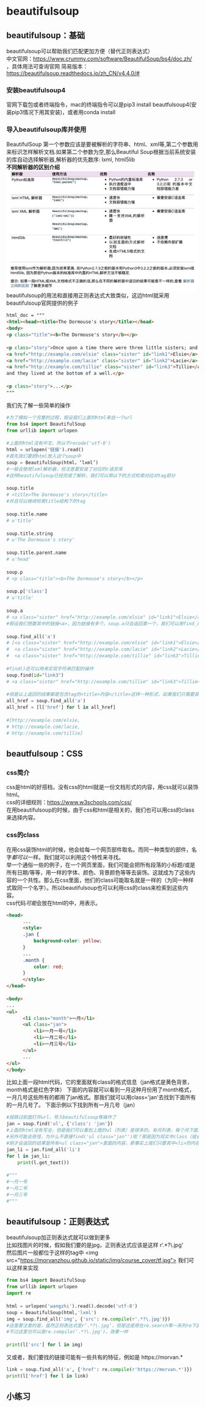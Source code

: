 # beautifulsoup
## beautifulsoup：基础
beautifulsoup可以帮助我们匹配更加方便（替代正则表达式）  
中文官网：https://www.crummy.com/software/BeautifulSoup/bs4/doc.zh/ ，具体用法可查询官网 
简易版本：https://beautifulsoup.readthedocs.io/zh_CN/v4.4.0/#  
### 安装beautifulsoup4  
官网下载包或者终端指令，mac的终端指令可以是pip3 install beautfulsoup4(安装pip3情况下用其安装)，或者用conda install  
### 导入beautifulsoup库并使用
BeautifulSoup 第一个参数应该是要被解析的字符串、html、xml等,第二个参数用来标识怎样解析文档.如果第二个参数为空,那么Beautiful Soup根据当前系统安装的库自动选择解析器,解析器的优先数序: lxml, html5lib  
**不同解析器的区别介绍**
![加载失败](https://github.com/Matthew-1996/python/blob/master/%E7%88%AC%E8%99%AB/%E4%B8%8D%E5%90%8C%E8%A7%A3%E6%9E%90%E5%99%A8%E5%AF%B9%E6%AF%94.png)
beautifulsoup的用法和直接用正则表达式大致类似，这边html就采用beautifulsoup官网提供的例子
```html
html_doc = """
<html><head><title>The Dormouse's story</title></head>
<body>
<p class="title"><b>The Dormouse's story</b></p>

<p class="story">Once upon a time there were three little sisters; and their names were
<a href="http://example.com/elsie" class="sister" id="link1">Elsie</a>,
<a href="http://example.com/lacie" class="sister" id="link2">Lacie</a> and
<a href="http://example.com/tillie" class="sister" id="link3">Tillie</a>;
and they lived at the bottom of a well.</p>

<p class="story">...</p>
"""
```
我们先了解一些简单的操作
```python
#为了模拟一个完整的过程，假设我们上面的html来自一个url
from bs4 import BeautifulSoup
from urllib import urlopen

#上面的html没有中文，所以不recode('utf-8')
html = urlopen('链接').read()
#首先我们要把html放入这个soup中
soup = BeautifulSoup(html，‘lxml’)
#一般会使用lxml解析器，但注意要安装了对应的c语言库
#这样beautifulsoup已经完成了解析，我们可以用以下的方式检索对应对tag部分

soup.title
# <title>The Dormouse's story</title>
#并且可以继续检索title结构下的tag

soup.title.name
# u'title'

soup.title.string
# u'The Dormouse's story'

soup.title.parent.name
# u'head'

soup.p
# <p class="title"><b>The Dormouse's story</b></p>

soup.p['class']
# u'title'

soup.a
# <a class="sister" href="http://example.com/elsie" id="link1">Elsie</a>
#假设我们想要其中的链接<a>，因为链接有多个。soup.a只会返回第一个，我们可以用find_all()。 仍以上面的html为例

soup.find_all('a')
# [<a class="sister" href="http://example.com/elsie" id="link1">Elsie</a>,
#  <a class="sister" href="http://example.com/lacie" id="link2">Lacie</a>,
#  <a class="sister" href="http://example.com/tillie" id="link3">Tillie</a>]

#find()还可以用来实现字符串匹配的操作
soup.find(id="link3")
# <a class="sister" href="http://example.com/tillie" id="link3">Tillie</a>

#但是以上返回的结果都是包含tag的<title>内容</title>这样一种形式，如果我们只需要其中的链接，我们可以把<a></a>中的href当作<a>的一个属性，用['href']去索引  
all_href = soup.find_all('a')
all_href = [l['href'] for l in all_href]

#[http://example.com/elsie,
# http://example.com/lacie,
# http://example.com/tillie]
```
## beautfulsoup：CSS
### css简介
css是html的好搭档，没有css的html就是一份文档形式的内容，用css就可以装饰html。  
css的详细规则：https://www.w3schools.com/css/  
在用beautifulsoup的时候，由于css和html是相关的，我们也可以用css的class来选择内容。  
### css的class
在用css装饰html的时候，他会给每一个网页部件取名。而同一种类型的部件，名字*都可以*一样。我们就可以利用这个特性来寻找。  
举一个通俗一些的例子，在一个网页里面，我们可能会把所有段落的小标题/或是所有日期/等等，用一样的字体、颜色、背景颜色等等去装饰。这就成为了这些内容的一个共性。那么在css里面，他们的class可能取名就是一样的（为同一种样式取同一个名字）。所以beautifulsoup也可以利用css的class来检索到这些内容。  
css代码*可能*会放在html的<head>中，用<style>样式信息</style>表示。  
  
```html
<head>
	  ...
	  <style>
	  .jan {
		  background-color: yellow;
	  }
	  ...
	  .month {
		  color: red;
	  }
	  </style>
</head>

<body>
...
<ul>
	  <li class="month">一月</li>
	  <ul class="jan">
		  <li>一月一号</li>
		  <li>一月二号</li>
		  <li>一月三号</li>
	  </ul>
	  ...
</ul>
</body>
```

比如上面一段html代码，它的<head>里面就有class的格式信息（jan格式是黄色背景，month格式是红色字体）
下面的内容就可以看到一月这种月份用了month格式，一月几号这些所有的都用了jan格式。那我们就可以用class='jan'去找到下面所有的一月几号了。 
下面示例以下找到所有一月几号（jan）
	
```python
#就跳过前面打开url，导入beautifulsoup等操作了
jan = soup.find('ul', {'class': 'jan'})
#上面的html没有写全，但是我们可以看到上面的ul（列表）是很多的。有月列表，每个月下面还有列表。那假设我们只需要一月的那个列表，它刚好也有一个单独的class。那在soup.find('ul')的基础上，我们可以在后面加一个字典的形式{'class': 'jan'}，表示class也是要jan的。
#另外可能会奇怪，为什么不直接find('ul class="jan"')呢？那是因为现实中class（或者我们要以别的为依据）未必跟在ul后面。
#刚才会返回的结果是所有<ul class="jan">里面的内容，那事实上我们只要其中<li>的内容，所以继续使用
jan_li = jan.find_all('li')
for l in jan_li:
    print(l.get_text())
    
#"""
#一月一号
#一月二号
#一月三号
#"""
```
## beautifulsoup：正则表达式
beautifulsoup加正则表达式就可以做到更多  
比如找图片的时候，假如我们要的是jpg，正则表达式应该是这样 r‘.\*?\\.jpg’  
然后图片一般都位于这样的tag中 \<img src="https://morvanzhou.github.io/static/img/course_cover/tf.jpg"> 
我们可以这样来实现  
```python
from bs4 import BeautifulSoup
from urllib import urlopen
import re

html = urlopen('wangzhi').read().decode('utf-8')
soup = BeautifulSoup(html,'lxml')
img = soup.find_all('img', {'src': re.compile(r'.*?\.jpg')})
#这里要注意的是，虽然正则表达式是r‘.*?\.jpg’，但是这是用在re.search等一系列re下面的，不能直接用在beautifulsoup里面。所以我们用了re.compile把这个正则表达式合成
#不过这里也可以是re.compile('.*?\.jpg')，效果一样

print(l['src'] for l in img)
```
又或者，我们要找的链接可能有一些共有的特征，例如是 https://morvan.* 
```python
link = soup.find_all('a', {'href': re.compile(r'https://morvan.*')})
print(l['href'] for l in link)
```
## 小练习
